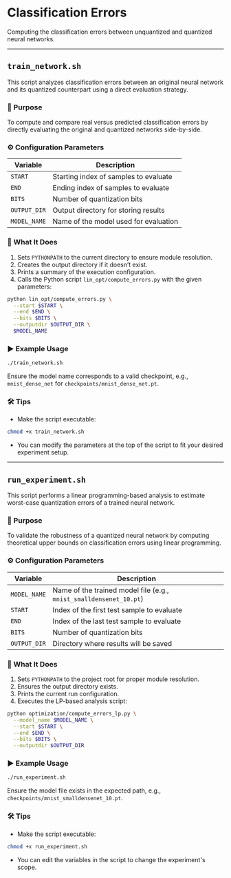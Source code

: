 # Classification Errors

Computing the classification errors between unquantized and quantized neural networks.

---

## `train_network.sh`

This script analyzes classification errors between an original neural network and its quantized counterpart using a direct evaluation strategy.


### 🎯 Purpose

To compute and compare real versus predicted classification errors by directly evaluating the original and quantized networks side-by-side.


### ⚙️ Configuration Parameters

| Variable      | Description                                                         |
|---------------|---------------------------------------------------------------------|
| `START`       | Starting index of samples to evaluate                               |
| `END`         | Ending index of samples to evaluate                                 |
| `BITS`        | Number of quantization bits                                         |
| `OUTPUT_DIR`  | Output directory for storing results                                |
| `MODEL_NAME`  | Name of the model used for evaluation                               |


### 🧠 What It Does

1. Sets `PYTHONPATH` to the current directory to ensure module resolution.
2. Creates the output directory if it doesn’t exist.
3. Prints a summary of the execution configuration.
4. Calls the Python script `lin_opt/compute_errors.py` with the given parameters:

```bash
python lin_opt/compute_errors.py \
  --start $START \
  --end $END \
  --bits $BITS \
  --outputdir $OUTPUT_DIR \
  $MODEL_NAME
```


### ▶️ Example Usage

```bash
./train_network.sh
```

Ensure the model name corresponds to a valid checkpoint, e.g., `mnist_dense_net` for `checkpoints/mnist_dense_net.pt`.


### 🛠 Tips

- Make the script executable:

```bash
chmod +x train_network.sh
```

- You can modify the parameters at the top of the script to fit your desired experiment setup.

---

## `run_experiment.sh`

This script performs a linear programming-based analysis to estimate worst-case quantization errors of a trained neural network.


### 🎯 Purpose

To validate the robustness of a quantized neural network by computing theoretical upper bounds on classification errors using linear programming.


### ⚙️ Configuration Parameters

| Variable      | Description                                                                 |
|---------------|-----------------------------------------------------------------------------|
| `MODEL_NAME`  | Name of the trained model file (e.g., `mnist_smalldensenet_10.pt`)         |
| `START`       | Index of the first test sample to evaluate                                 |
| `END`         | Index of the last test sample to evaluate                                  |
| `BITS`        | Number of quantization bits                                                |
| `OUTPUT_DIR`  | Directory where results will be saved                                      |


### 🧠 What It Does

1. Sets `PYTHONPATH` to the project root for proper module resolution.
2. Ensures the output directory exists.
3. Prints the current run configuration.
4. Executes the LP-based analysis script:

```bash
python optimization/compute_errors_lp.py \
  --model_name $MODEL_NAME \
  --start $START \
  --end $END \
  --bits $BITS \
  --outputdir $OUTPUT_DIR
```


### ▶️ Example Usage

```bash
./run_experiment.sh
```

Ensure the model file exists in the expected path, e.g., `checkpoints/mnist_smalldensenet_10.pt`.


### 🛠 Tips

- Make the script executable:

```bash
chmod +x run_experiment.sh
```

- You can edit the variables in the script to change the experiment's scope.
